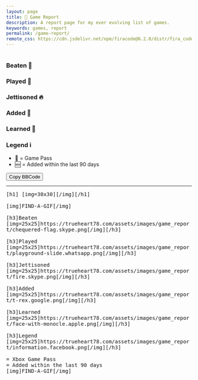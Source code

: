 ```yaml
---
layout: page
title: 📒 Game Report
description: A report page for my ever evolving list of games.
keywords: games, report
permalink: /game-report/
remote_css: https://cdn.jsdelivr.net/npm/firacode@6.2.0/distr/fira_code.css
---
```

<div id="monthly-menu"></div>
<div id="default-report">
<h1><span id="default-month"></span> <span id="default-emoji"></span></h1>
<h3>Beaten 🏁</h3>
<p>
<div id="default-games-beaten"></div>
</p>
<h3>Played 🛝</h3>
<p>
<div id="default-games-played"></div>
</p>
<h3>Jettisoned 🔥</h3>
<p>
<div id="default-games-jettisoned"></div>
</p>
<h3>Added 🦖</h3>
<p>
<div id="default-games-added"></div>
</p>
<h3>Learned 🧐</h3>
<p>
<div id="default-lessons-learned"></div>
</p>
<h3>Legend ℹ️</h3>
<p>
<ul>
<li>💚 = Game Pass</li>
<li>🆕 = Added within the last 90 days</li>
</ul>
</p>
</div>

<button id="copy-report-button" onclick="copyReport()">Copy BBCode</button>

<hr>
<div id="bbcode-report" style="font-family: 'Fira Code', monospace;">
[h1]<span id="bbcode-month"></span> [img=30x30]<span id="bbcode-emoji"></span>[/img][/h1]<br>
<br>
[img]FIND-A-GIF[/img]<br>
<br>
[h3]Beaten [img=25x25]https://trueheart78.com/assets/images/game_report/chequered-flag.skype.png[/img][/h3]<br>
<div id="bbcode-games-beaten"></div>
<br>
[h3]Played [img=25x25]https://trueheart78.com/assets/images/game_report/playground-slide.whatsapp.png[/img][/h3]<br>
<div id="bbcode-games-played"></div>
<br>
[h3]Jettisoned [img=25x25]https://trueheart78.com/assets/images/game_report/fire.skype.png[/img][/h3]<br>
<div id="bbcode-games-jettisoned"></div>
<br>
[h3]Added [img=25x25]https://trueheart78.com/assets/images/game_report/t-rex.google.png[/img][/h3]<br>
<div id="bbcode-games-added"></div>
<br>
[h3]Learned [img=25x25]https://trueheart78.com/assets/images/game_report/face-with-monocle.apple.png[/img][/h3]<br>
<div id="bbcode-lessons-learned"></div>
<br>
[h3]Legend [img=25x25]https://trueheart78.com/assets/images/game_report/information.facebook.png[/img][/h3]<br>
<br>
<span class="game-pass-heart"></span> = Xbox Game Pass<br>
<span class="recently-added"></span> = Added within the last 90 days</span>
<br>
[img]FIND-A-GIF[/img]
</div>

<script type="text/javascript" src="/assets/javascript/v2/api_functions.js"></script>
<script type="text/javascript" src="/assets/javascript/v2/classes/game.js"></script>
<script type="text/javascript" src="/assets/javascript/v2/classes/purchase.js"></script>
<script type="text/javascript" src="/assets/javascript/v2/classes/lesson.js"></script>
<script type="text/javascript" src="/assets/javascript/monthly_emojis.js"></script>
<script type="text/javascript" src="/assets/javascript/v2/game_report.js"></script>
